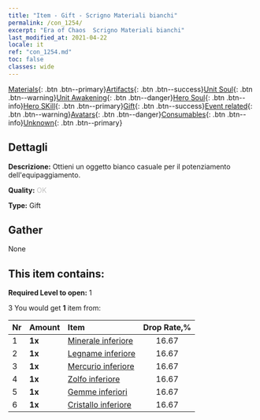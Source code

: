 ```yaml
---
title: "Item - Gift - Scrigno Materiali bianchi"
permalink: /con_1254/
excerpt: "Era of Chaos  Scrigno Materiali bianchi"
last_modified_at: 2021-04-22
locale: it
ref: "con_1254.md"
toc: false
classes: wide
---
```

 [Materials](/ItemsIT/){: .btn .btn--primary}[Artifacts](/ItemsIT/Artifacts/){: .btn .btn--success}[Unit Soul](/ItemsIT/UnitSoul/){: .btn .btn--warning}[Unit Awakening](/ItemsIT/UnitAwakening/){: .btn .btn--danger}[Hero Soul](/ItemsIT/HeroSoul/){: .btn .btn--info}[Hero SKill](/ItemsIT/HeroSkill/){: .btn .btn--primary}[Gift](/ItemsIT/Gift/){: .btn .btn--success}[Event related](/ItemsIT/Events/){: .btn .btn--warning}[Avatars](/ItemsIT/Avatars/){: .btn .btn--danger}[Consumables](/ItemsIT/Consumables/){: .btn .btn--info}[Unknown](/ItemsIT/Unknown/){: .btn .btn--primary}

## Dettagli
 **Descrizione:** Ottieni un oggetto bianco casuale per il potenziamento dell'equipaggiamento.

 **Quality:** <span style="color: #C0C0C0">OK</span>

 **Type:** Gift

## Gather

  None

## This item contains:

 **Required Level to open:** 1

 3 You would get **1** item  from:

  | Nr | Amount |     Item    | Drop Rate,% |
  |:---|:-------|:------------|:---------:|
  | 1 |  **1x** | [Minerale inferiore](/it/Items/mat_1/) | 16.67 | 
  | 2 |  **1x** | [Legname inferiore](/it/Items/mat_1/) | 16.67 | 
  | 3 |  **1x** | [Mercurio inferiore](/it/Items/mat_2/) | 16.67 | 
  | 4 |  **1x** | [Zolfo inferiore](/it/Items/mat_3/) | 16.67 | 
  | 5 |  **1x** | [Gemme inferiori](/it/Items/mat_4/) | 16.67 | 
  | 6 |  **1x** | [Cristallo inferiore](/it/Items/mat_5/) | 16.67 | 
